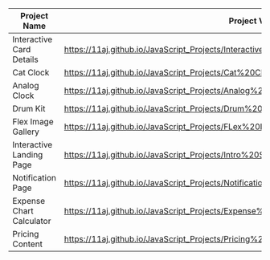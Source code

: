 | Project Name          |  Project View Link |
| ----------------------| ------------------|
| Interactive Card Details | https://11aj.github.io/JavaScript_Projects/Interactive%20Card%20Details%20Form/index.html                           |
| Cat Clock                | https://11aj.github.io/JavaScript_Projects/Cat%20Clock/Cat%20Clock.html                                             |
| Analog Clock             | https://11aj.github.io/JavaScript_Projects/Analog%20Clock/index.html                                                |
| Drum Kit                 | https://11aj.github.io/JavaScript_Projects/Drum%20Kit/index.html                                                    |
| Flex Image Gallery       | https://11aj.github.io/JavaScript_Projects/FLex%20Image%20Gallery/index.html                                        |  
| Interactive Landing Page | https://11aj.github.io/JavaScript_Projects/Intro%20Section%20With%20dropdown%20menu/index.html       | 
| Notification Page        | https://11aj.github.io/JavaScript_Projects/Notification%20Page/index.html                            |
| Expense Chart Calculator | https://11aj.github.io/JavaScript_Projects/Expense%20Chart%20Component/index.html                                    |
| Pricing Content          | https://11aj.github.io/JavaScript_Projects/Pricing%20Content%20with%20Toggle%20Button/index.html                     |
